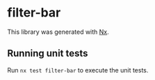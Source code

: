 # filter-bar

This library was generated with [Nx](https://nx.dev).

## Running unit tests

Run `nx test filter-bar` to execute the unit tests.
